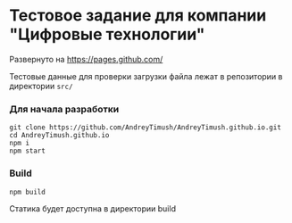 # Тестовое задание для компании "Цифровые технологии"

Развернуто на https://pages.github.com/

Тестовые данные для проверки загрузки файла лежат в репозитории в директории `src/`

### Для начала разработки

```
git clone https://github.com/AndreyTimush/AndreyTimush.github.io.git
cd AndreyTimush.github.io
npm i
npm start
```

### Build

```npm build```

Статика будет доступна в директории build

